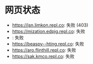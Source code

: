 # 网页状态
- https://jsn.limkon.repl.co: 失败 (403)
- https://mization.edpjg.repl.co: 失败
- : 失败
- https://beaspy--hting.repl.co: 失败
- https://aro.flinthill.repl.co: 失败
- https://sak.kmco.repl.co: 失败

